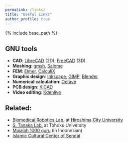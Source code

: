 ```yaml
---
permalink: /links/
title: "Useful Links"
author_profile: true
---
```


{% include base_path %}

## GNU tools

* **CAD**: [LibreCAD](https://librecad.org/) (2D), [FreeCAD](http://www.freecadweb.org/) (3D)
* **Meshing**: [gmsh](http://gmsh.info/), [Salome](http://www.salome-platform.org/)
* **FEM**: [Elmer](https://www.csc.fi/web/elmer/elmer), [CalculiX](http://www.dhondt.de/)
* **Graphic design**: [Inkscape](https://inkscape.org/en/), [GIMP](https://www.gimp.org/), [Blender](https://www.blender.org/)
* **Numerical calculation**: [Octave](https://www.gnu.org/software/octave/)
* **PCB design**: [KiCAD](https://kicad.org/)
* **Video editing**: [Kdenlive](https://kdenlive.org/en/)

## Related:
* [Biomedical Robotics Lab.](https://mmse.info.hiroshima-cu.ac.jp/) at [Hiroshima City University](https://www.hiroshima-cu.ac.jp/)
* [S. Tanaka Lab.](http://www.mems.mech.tohoku.ac.jp/) at Tohoku University
* [Majalah 1000 guru](http://majalah1000guru.net/) (in Indonesian)
* [Islamic Cultural Center of Sendai](http://iccsendai.org/)
